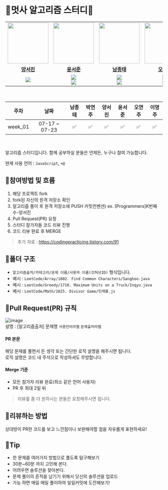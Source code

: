# 📝멋사 알고리즘 스터디📝
<table>
 <tr>
    <td align="center"><a href="https://github.com/Seojin-Yang"><img src="https://avatars.githubusercontent.com/jinny-l" width="130px;" alt=""></a></td>
    <td align="center"><a href="https://github.com/Yeonju-Oh"><img src="https://avatars.githubusercontent.com/HyowonSin" width="130px;" alt=""></a></td>
    <td align="center"><a href="https://github.com/Seojun-Yoon"><img src="https://avatars.githubusercontent.com/jaea-kim" width="130px;" alt=""></a></td>
    <td align="center"><a href="https://github.com/Jongtae-Nam"><img src="https://avatars.githubusercontent.com/JeonHyoChang" width="130px;" alt=""></a></td>
    <td align="center"><a href="https://github.com/Yeonju-Park"><img src="https://avatars.githubusercontent.com/Gwonwoo-Nam" width="130px;" alt=""></a></td>
    <td align="center"><a href="https://github.com/Yeonju-Park"><img src="https://avatars.githubusercontent.com/Gwonwoo-Nam" width="130px;" alt=""></a></td>
  </tr>
  <tr>
    <td align="center"><a href="https://github.com/Seojin-Yang"><b>양서진</b></a></td>
    <td align="center"><a href="https://github.com/HyowonSin"><b>윤서준</b></a></td>
    <td align="center"><a href="https://github.com/jaea-kim"><b>남종태</b></a></td>
    <td align="center"><a href="https://github.com/JeonHyoChang"><b>오연주</b></a></td>
    <td align="center"><a href="https://github.com/Gwonwoo-Nam"><b>이영주</b></a></td>
    <td align="center"><a href="https://github.com/Gwonwoo-Nam"><b>박연주</b></a></td>
  </tr>
  <tr> 
    <td align="center"><img src="https://img.shields.io/badge/Java-007396.svg?&style=for-the-badge&logo=Java&logoColor=white"></td>
    <td align="center"><img src="https://img.shields.io/badge/Java-007396?style=for-the-badge&logo=java&logoColor=white"><br/><img src="https://img.shields.io/badge/Python-3776AB?style=for-the-badge&logo=python&logoColor=white"></td>
    <td align="center"><img src="https://img.shields.io/badge/Java-007396?style=for-the-badge&logo=java&logoColor=white"><br/><img src="https://img.shields.io/badge/Python-3776AB?style=for-the-badge&logo=python&logoColor=white"></td>
    <td align="center"><img src="https://img.shields.io/badge/Java-007396?style=for-the-badge&logo=java&logoColor=white"><br/><img src="https://img.shields.io/badge/Python-3776AB?style=for-the-badge&logo=python&logoColor=white"></td>
    <td align="center"><img src="https://img.shields.io/badge/Java-007396?style=for-the-badge&logo=java&logoColor=white"><br/><img src="https://img.shields.io/badge/Python-3776AB?style=for-the-badge&logo=python&logoColor=white"></td>
   <td align="center"><img src="https://img.shields.io/badge/Java-007396?style=for-the-badge&logo=java&logoColor=white"><br/><img src="https://img.shields.io/badge/Python-3776AB?style=for-the-badge&logo=python&logoColor=white"></td>
  </tr> 
</table>


<br>

|   주차    |      날짜       | 남종태 | 박연주 | 양서진 | 윤서준 | 오연주 | 이영주 |
|:-------:|:-------------:|:-------:|:---------:|:--------:|:------------:|:-----------:|:-----------:|
| week_01 | 07-17 ~ 07-23 |    ✅    |     ✅     |    ✅     |      ✅      |      ✅     |      ✅     |


<br/>


알고리즘 스터디입니다. 함께 공부하실 분들은 언제든, 누구나 참여 가능합니다.  

현재 사용 언어 : `JavaScript`, `+@`

## 📌참여방법 및 흐름
1. 해당 프로젝트 fork
2. fork된 자신의 원격 저장소 확인
3. 알고리즘 풀이 후 원격 저장소에 PUSH 커밋컨벤션) ex. [Programmers]K번째 수-양서진
4. Pull Request(PR) 요청
5. 스터디 참가자들 코드 리뷰 진행
6. 코드 리뷰 완료 후 MERGE

> 추가 자료 : https://codingpracticing.tistory.com/91

## 📌폴더 구조
- `알고리즘출처/카테고리/문제 이름/사용자 이름(깃허브ID)` 형식입니다.  
- 예시 : `LeetCode/Array/1002. Find Common Characters/Sanghoo.java`
- 예시 : `LeetCode/Greedy/1710. Maximum Units on a Truck/Inqyu.java`
- 예시 : `LeetCode/Math/1025. Divisor Game/민재홍.js`

## 📌Pull Request(PR) 규칙
![image](https://user-images.githubusercontent.com/57741093/123516215-eac3a300-d6d5-11eb-9e05-e8cb8492ac88.png)  
설명 : [알고리즘출처] 문제명 `사용언어라벨` `문제출처라벨`

#### PR 본문
해당 문제를 풀면서 든 생각 또는 간단한 로직 설명을 해주시면 됩니다.  
로직 설명은 코드 내 주석으로 작성하셔도 무방합니다. 

#### Merge 기준
- 모든 참가자 리뷰 완료(최소 같은 언어 사용자)
- PR 후 최대 2일 뒤
> 리뷰를 좀 더 원하시는 분들은 요청해주시면 됩니다.

## 📌리뷰하는 방법
상대방이 PR한 코드를 보고 느낀점이나 보완해야할 점을 자유롭게 표현하세요!

## 📌Tip
- 한 문제를 여러가지 방법으로 풀도록 탐구해보기
- 30분~60분 까지 고민해 본다.
- 어려우면 솔루션을 찾아본다.
- 문제 풀이의 흔적을 남기기 위해서 당신의 솔루션을 업로드
- 가능 하면 매일 매일 풀이하여 일일커밋에 도전해보기!
